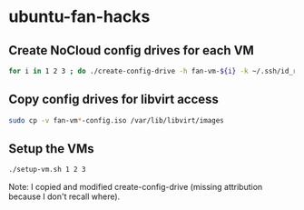 # ubuntu-fan-hacks

## Create NoCloud config drives for each VM

```bash
for i in 1 2 3 ; do ./create-config-drive -h fan-vm-${i} -k ~/.ssh/id_rsa.pub -u ./user-data fan-vm-${i}-config.iso; done
```

## Copy config drives for libvirt access

```bash
sudo cp -v fan-vm*-config.iso /var/lib/libvirt/images
```

## Setup the VMs
```bash
./setup-vm.sh 1 2 3
```

Note: I copied and modified create-config-drive (missing attribution
because I don't recall where).
